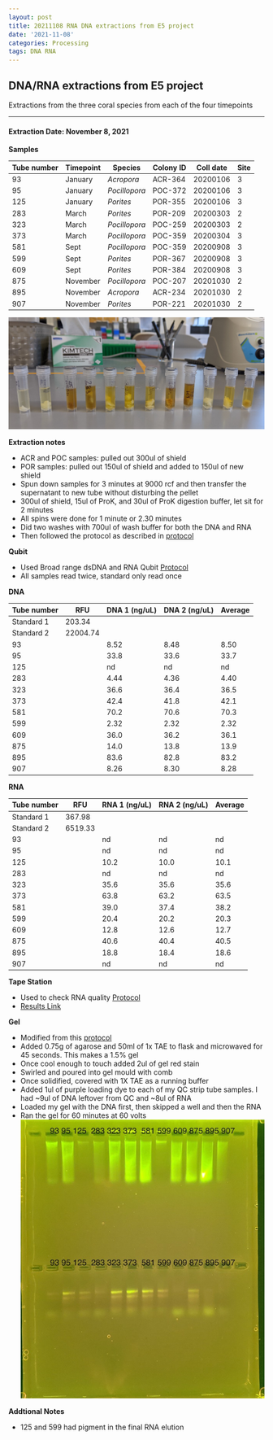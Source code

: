 ```yaml
---
layout: post
title: 20211108 RNA DNA extractions from E5 project
date: '2021-11-08'
categories: Processing
tags: DNA RNA
---
```


## DNA/RNA extractions from E5 project

Extractions from the three coral species from each of the four timepoints

---

#### Extraction Date: November 8, 2021 

**Samples**

| Tube number 	| Timepoint	   	| Species	    | Colony ID 	| Coll date		| Site       	|
|-------------	|------------	|-------------	|-------------	|-------------	|-------------	|
| 93		 	| January	 	| *Acropora*	| ACR-364      	| 20200106   	| 3				|
| 95			| January	 	| *Pocillopora*	| POC-372	    | 20200106		| 3				|
| 125		 	| January	  	| *Porites*		| POR-355    	| 20200106  	| 3				|
| 283		 	| March		 	| *Porites*		| POR-209    	| 20200303   	| 2				|
| 323			| March 		| *Pocillopora*	| POC-259	    | 20200303		| 2				|
| 373		 	| March	  		| *Pocillopora*	| POC-359    	| 20200304  	| 3				|
| 581		 	| Sept		 	| *Pocillopora*	| POC-359     	| 20200908   	| 3				|
| 599			| Sept	 		| *Porites*		| POR-367	    | 20200908		| 3				|
| 609		 	| Sept		  	| *Porites*		| POR-384    	| 20200908  	| 3				|
| 875		 	| November	 	| *Pocillopora*	| POC-207	   	| 20201030   	| 2				|
| 895			| November	 	| *Acropora*	| ACR-234	    | 20201030		| 2				|
| 907		 	| November	  	| *Porites*		| POR-221    	| 20201030  	| 2				|


![20211108_samples.jpg](https://github.com/Kterpis/Putnam_Lab_Notebook/blob/master/images/samples/20211108_samples.jpg?raw=true)


**Extraction notes**
 - ACR and POC samples: pulled out 300ul of shield
 - POR samples: pulled out 150ul of shield and added to 150ul of new shield 
 - Spun down samples for 3 minutes at 9000 rcf and then transfer the supernatant to new tube without disturbing the pellet
 - 300ul of shield, 15ul of ProK, and 30ul of ProK digestion buffer, let sit for 2 minutes
 - All spins were done for 1 minute or 2.30 minutes
 - Did two washes with 700ul of wash buffer for both the DNA and RNA
 - Then followed the protocol as described in [protocol](https://github.com/emmastrand/EmmaStrand_Notebook/blob/master/_posts/2019-05-31-Zymo-Duet-RNA-DNA-Extraction-Protocol.md)


**Qubit**
 - Used Broad range dsDNA and RNA Qubit [Protocol](https://meschedl.github.io/MESPutnam_Open_Lab_Notebook/Qubit-Protocol/)
 - All samples read twice, standard only read once
 
**DNA**

| Tube number 	| RFU		   	| DNA 1 (ng/uL) | DNA 2 (ng/uL) | Average     	|
|-------------	|------------	|-------------	|-------------	|-------------	|
| Standard 1  	| 203.34	 	| 		      	| 		      	|	         	|
| Standard 2 	| 22004.74	 	| 		    	| 		    	| 	        	|
| 93			|		     	| 8.52	     	| 8.48	     	| 8.50        	|
| 95		 	| 			   	| 33.8	  	    | 33.6       	| 33.7			|
| 125		  	|		     	| nd 	      	| nd        	| nd	       	|
| 283		 	| 			   	| 4.44        	| 4.36        	| 4.40     		|
| 323		  	|		     	| 36.6      	| 36.4         	| 36.5        	|
| 373		 	| 			   	| 42.4      	| 41.8	      	| 42.1       	|
| 581		  	|		     	| 70.2       	| 70.6        	| 70.3       	|
| 599		 	| 			   	| 2.32       	| 2.32         	| 2.32      	|
| 609		  	|		     	| 36.0  	    | 36.2         	| 36.1        	|
| 875		 	| 			   	| 14.0        	| 13.8        	| 13.9        	|
| 895		  	|		     	| 83.6	      	| 82.8	      	| 83.2	       	|
| 907		 	| 			   	| 8.26       	| 8.30         	| 8.28       	|


**RNA**


| Tube number 	| RFU		   	| RNA 1 (ng/uL) | RNA 2 (ng/uL) | Average     	|
|-------------	|------------	|-------------	|-------------	|-------------	|
| Standard 1  	| 367.98	 	| 		      	| 		      	|	         	|
| Standard 2 	| 6519.33	 	| 		    	| 		    	| 	        	|
| 93			|		     	| nd	     	| nd	     	| nd        	|
| 95		 	| 			   	| nd	  	    | nd        	| nd			|
| 125		  	|		     	| 10.2 	      	| 10.0        	| 10.1       	|
| 283		 	| 			   	| nd        	| nd        	| nd     		|
| 323		  	|		     	| 35.6      	| 35.6         	| 35.6        	|
| 373		 	| 			   	| 63.8      	| 63.2	      	| 63.5       	|
| 581		  	|		     	| 39.0       	| 37.4        	| 38.2       	|
| 599		 	| 			   	| 20.4       	| 20.2         	| 20.3      	|
| 609		  	|		     	| 12.8  	    | 12.6         	| 12.7        	|
| 875		 	| 			   	| 40.6        	| 40.4        	| 40.5        	|
| 895		  	|		     	| 18.8	      	| 18.4	      	| 18.6	       	|
| 907		 	| 			   	| nd	       	| nd         	| nd	       	|




**Tape Station**
 - Used to check RNA quality [Protocol](https://meschedl.github.io/MESPutnam_Open_Lab_Notebook/RNA-TapeStation-Protocol/)
 - [Results Link](https://github.com/Kterpis/Putnam_Lab_Notebook/blob/be95d46172a53577884c0ff8d1315f20cf778b1f/images/tape_station/2021-11-08%20-%2015.01.01.pdf)

**Gel**
 - Modified from this [protocol](https://meschedl.github.io/MESPutnam_Open_Lab_Notebook/Gel-Protocol/)
 - Added 0.75g of agarose and 50ml of 1x TAE to flask and microwaved for 45 seconds. This makes a 1.5% gel
 - Once cool enough to touch added 2ul of gel red stain
 - Swirled and poured into gel mould with comb
 - Once solidified, covered with 1X TAE as a running buffer
 - Added 1ul of purple loading dye to each of my QC strip tube samples. I had ~9ul of DNA leftover from QC and ~8ul of RNA
 - Loaded my gel with the DNA first, then skipped a well and then the RNA
 - Ran the gel for 60 minutes at 60 volts
 ![20211108_gel.jpg](https://github.com/Kterpis/Putnam_Lab_Notebook/blob/master/images/gels/20211108_gel.jpg?raw=true)
 
 **Addtional Notes**
  - 125 and 599 had pigment in the final RNA elution
